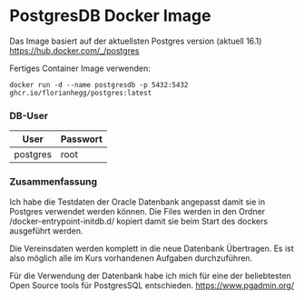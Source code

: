 # PostgresDB Docker Image

Das Image basiert auf der aktuellsten Postgres version (aktuell 16.1)
https://hub.docker.com/_/postgres


Fertiges Container Image verwenden:
```
docker run -d --name postgresdb -p 5432:5432 ghcr.io/florianhegg/postgres:latest
```

### DB-User

| User | Passwort |
| --- | --- |
| postgres | root |

### Zusammenfassung

Ich habe die Testdaten der Oracle Datenbank angepasst damit sie in Postgres verwendet werden können.
Die Files werden in den Ordner /docker-entrypoint-initdb.d/ kopiert damit sie beim Start des dockers ausgeführt werden.

Die Vereinsdaten werden komplett in die neue Datenbank Übertragen. Es ist also möglich alle im Kurs vorhandenen Aufgaben durchzuführen.

Für die Verwendung der Datenbank habe ich mich für eine der beliebtesten Open Source tools für PostgresSQL entschieden. https://www.pgadmin.org/


